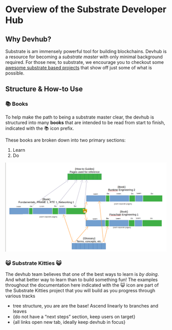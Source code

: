 # Overview of the Substrate Developer Hub

## Why Devhub?

Substrate is am immensely powerful tool for building blockchains. Devhub is a resource for becoming
a _substrate master_ with only minimal background required. For those new, to substrate, we
encourage you to checkout some
[awesome substrate based projects](https://www.substrate.io/substrate-users/) that show off just
some of what is possible.

## Structure & How-to Use

### 📚 Books

To help make the path to being a substrate master clear, the devhub is structured into many
**books** that are intended to be read from start to finish, indicated with the 📚 icon prefix.

These books are broken down into two primary sections:

1. Learn
2. Do

![assets/devhub-books-diagram.png](assets/devhub-books-diagram.png)

### 😺 Substrate Kitties 😺

The devhub team believes that one of the best ways to learn is _by doing_. And what better way to
learn than to build something fun! The examples throughout the documentation here indicated with the
😺 icon are part of the Substrate Kitties project that you will build as you progress through
various tracks

- tree structure, you are are the base! Ascend linearly to branches and leaves
- {do not have a “next steps” section, keep users on target}
- {all links open new tab, ideally keep devhub in focus}
